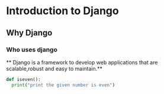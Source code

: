 # Introduction to Django
## Why Django
### Who uses django

** Django is a framework to develop web applications that are scalable,robust and easy to maintain.**

```python
def iseven():
  print("print the given number is even")
  ```
